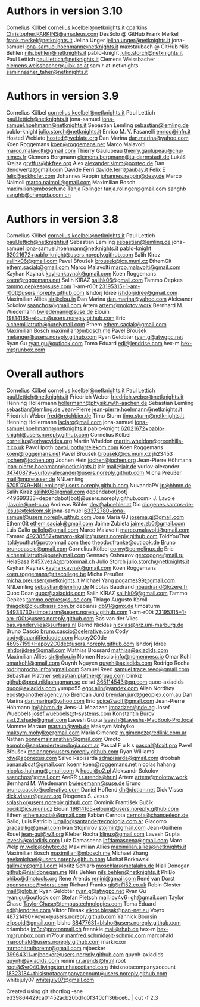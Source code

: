 # Authors in version 3.10

Cornelius Kölbel <cornelius.koelbel@netknights.it>
cparkins <Christopher.PARKINS@amadeus.com>
DesSolo @ GitHub
Frank Merkel <frank.merkel@netknights.it>
Jelina Unger <jelina.unger@netknights.it>
jona-samuel <jona-samuel.hoehmann@netknights.it>
maxstaubach @ GitHub
Nils Behlen <nils.behlen@netknights.it>
pablo-knight <julio.storch@netknights.it>
Paul Lettich <paul.lettich@netknights.it>
Clemens Weissbacher <clemens.weissbacher@uibk.ac.at>
samir-at-netknights <samir.nasher_taher@netknights.it>

# Authors in version 3.9

Cornelius Kölbel <cornelius.koelbel@netknights.it>
Paul Lettich <paul.lettich@netknights.it>
jona-samuel <jona-samuel.hoehmann@netknights.it>
Sebastian Lemling <sebastian@lemling.de>
pablo-knight <julio.storch@netknights.it>
Enrico M. V. Fasanelli <enrico@infn.it>
Hosted Weblate <hosted@weblate.org>
Dan Marina <dan.marina@yahoo.com>
Koen Roggemans <koen@roggemans.net>
Marco Malavolti <marco.malavolti@gmail.com>
Thierry Gaulupeau <thierry.gaulupeau@chu-nimes.fr>
Clemens Bergmann <clemens.bergmann@tu-darmstadt.de>
Lukáš Krejza <gryffus@hkfree.org>
Alex <alexander.simm@posteo.de>
Dan <denqwerta@gmail.com>
Davide Ferri <davide.ferri@aubay.it>
Felix E <felix@eckhofer.com>
Johannes Reppin <johannes.reppin@desy.de>
Marco Naimoli <marco.naimoli@gmail.com>
Maximilian Bosch <maximilian@mbosch.me>
Tanja Rolinger <tanja.rolinger@gmail.com>
sanghb <sanghb@chengda.com.cn>


# Authors in version 3.8

Cornelius Kölbel <cornelius.koelbel@netknights.it>
Paul Lettich <paul.lettich@netknights.it>
Sebastian Lemling <sebastian@lemling.de>
jona-samuel <jona-samuel.hoehmann@netknights.it>
pablo-knight <62021672+pablo-knight@users.noreply.github.com>
Salih Kiraz <salihk06@gmail.com>
Pavel Břoušek <brousek@ics.muni.cz>
EthemGit <ethem.saciak@gmail.com>
Marco Malavolti <marco.malavolti@gmail.com>
Kayhan Kaynak <kayhankaynak@gmail.com>
Koen Roggemans <koen@roggemans.net>
Salih KİRAZ <salihk06@gmail.com>
Tammo Oepkes <tammo.oepkes@suse.com>
1-am-r00t <23195315+1-am-r00t@users.noreply.github.com>
Ishdorj Idree <ishdorjidree@gmail.com>
Maximilian Allies <sir@elou.in>
Dan Marina <dan.marina@yahoo.com>
Aleksandr Sokolov <saanchos@gmail.com>
Artem <artem@molotov.work>
Bernhard M. Wiedemann <bwiedemann@suse.de>
Elouin <19814165+elouin@users.noreply.github.com>
Eric <alchemillatruth@purelymail.com>
Ethem <ethem.saciak@gmail.com>
Maximilian Bosch <maximilian@mbosch.me>
Pavel Břoušek <melanger@users.noreply.github.com>
Ryan Gelobter <ryan.g@atwgpc.net>
Ryan Gu <ryan.gu@outlook.com>
Toma Eduard <edi@lendrise.com>
hex-m <hex-m@runbox.com>


# Overall authors

Cornelius Kölbel <cornelius.koelbel@netknights.it>
Paul Lettich <paul.lettich@netknights.it>
Friedrich Weber <friedrich.weber@netknights.it>
Henning Hollermann <hollermann@physik.rwth-aachen.de>
Sebastian Lemling <sebastian@lemling.de>
Jean-Pierre <jean-pierre.hoehmann@netknights.it>
Friedrich Weber <fred@reichbier.de>
Timo Sturm <timo.sturm@netknights.it>
Henning Hollermann <laclaro@mail.com>
jona-samuel <jona-samuel.hoehmann@netknights.it>
pablo-knight <62021672+pablo-knight@users.noreply.github.com>
Cornelius Kölbel <cornelius@privacyidea.org>
Martin Wheldon <martin.wheldon@greenhills-it.co.uk>
Pavol Ipoth <pavol.ipoth@telekom.com>
Koen Roggemans <koen@roggemans.net>
Pavel Břoušek <brousek@ics.muni.cz>
jh23453 <jochen@jochen.org>
Jochen Hein <jochen@jochen.org>
Jean-Pierre Höhmann <jean-pierre.hoehmann@netknights.it>
jalr <mail@jalr.de>
yurlov-alexander <34740879+yurlov-alexander@users.noreply.github.com>
Micha Preußer <mail@mpreusser.de>
NNLemling <67051749+NNLemling@users.noreply.github.com>
NuvandaPV <jp@hhmn.de>
Salih Kiraz <salihk06@gmail.com>
dependabot[bot] <49699333+dependabot[bot]@users.noreply.github.com>
J. Lavoie <j.lavoie@net-c.ca>
Andreas Böhler <dev@aboehler.at>
Dio <diogenes.santos-de-jesus@telekom.sk>
jona-samuel <63372780+jona-samuel@users.noreply.github.com>
Jose Maria GJ <josema.gj@gmail.com>
EthemGit <ethem.saciak@gmail.com>
Jaime Zubieta <jaime.zb0@gmail.com>
Luis Gallo <gallolp@gmail.com>
Marco Malavolti <marco.malavolti@gmail.com>
Tamaro <49238587+tamaro-skaljic@users.noreply.github.com>
ToldYouThat <itoldyouthat@protonmail.com>
theo <theodor.franke@outlook.de>
Bruno <brunocascio@gmail.com>
Cornelius Kölbel <corny@cornelinux.de>
Eric <alchemillatruth@purelymail.com>
Gennady Oshnurov <gercogoge@mail.ru>
HelaBasa <R45XvezA@protonmail.ch>
Julio Storch <julio.storch@netknights.it>
Kayhan Kaynak <kayhankaynak@gmail.com>
Koen Roggemans <koen.roggemans@ritacollege.be>
Micha Preußer <micha.preusser@netknights.it>
Michael Yang <pcgames99@gmail.com>
NNLemling <sebastian@lemling.de>
Nicolas Baudrand <nbaudrand@lozere.fr>
Quoc Doan <quoc@axiadids.com>
Salih KİRAZ <salihk06@gmail.com>
Tammo Oepkes <tammo.oepkes@suse.com>
Thiago Augusto Koroll <thiagok@cloudbasis.com.br>
debianis <db91@gmx.de>
timosturm <54933730+timosturm@users.noreply.github.com>
1-am-r00t <23195315+1-am-r00t@users.noreply.github.com>
Bas van der Vlies <bas.vandervlies@surfsara.nl>
Bernd Nicklas <nicklas@hrz.uni-marburg.de>
Bruno Cascio <bruno.cascio@celerative.com>
Cody <cody@quantifiedcode.com>
Happy2C0de <46957159+Happy2C0de@users.noreply.github.com>
Ishdorj Idree <ishdorjidree@gmail.com>
Mathias Brossard <mathias@axiadids.com>
Maximilian Allies <sir@elou.in>
Nomen Nescio <info@nomennesc.io>
Omar Kohl <omarkohl@gmail.com>
Quynh Nguyen <quynh@axiadids.com>
Rodrigo Rocha <rodrigorocha.info@gmail.com>
Samuel Reed <samuel.trace.reed@gmail.com>
Sebastian Plattner <sebastian.plattner@ruag.com>
blinkiz <github@post.niklashagman.se>
cd sd <365114543@qq.com>
quoc-axiadids <quoc@axiadids.com>
yumpo55 <egor.alin@yandex.com>
Allan Nordhøy <epost@anotheragency.no>
Brendan Jurd <brendan.jurd@geoplex.com.au>
Dan Marina <dan.marina@yahoo.com>
Eric <spice2wolf@gmail.com>
Jean-Pierre Höhmann <jp@hhmn.de>
Jens-U. Mozdzen <jmozdzen@nde.ag>
Josef Wuebbels <josef.wuebbels@t-systems.com>
Konstantin Burov <sad.2.shade@gmail.com>
Lavesh Gupta <lavesh@Laveshs-MacBook-Pro.local>
Momme Maraun <maraun@web.de>
Maksym Mohylko <maksym.mohylko@gmail.com>
Maria Gimenez <m.gimenez@redlink.com.ar>
Nathan <bonnemainsnathan@gmail.com>
Omoto <eomoto@santandertecnologia.com.ar>
Pascal   F u k s <pascal@foxit.pro>
Pavel Břoušek <melanger@users.noreply.github.com>
Ryan Williams <rdw@appnexus.com>
Salvo Rapisarda <sdrapisarda@gmail.com>
droobah <bananaboat@gmail.com>
koenr <koen@roggemans.net>
nicolas hahang <nicolas.hahang@gmail.com>
A <hucul@o2.pl>
Aleksandr Sokolov <saanchos@gmail.com>
AreRR <r.r.arends@hr.nl>
Artem <artem@molotov.work>
Bernhard M. Wiedemann <bwiedemann@suse.de>
Bruno <bruno.cascio@celerative.com>
Daniel Hoffend <dh@dotlan.net>
Dick Visser <dick.visser@geant.org>
Diogenes S. Jesus <splashx@users.noreply.github.com>
Dominik František Bučík <bucik@ics.muni.cz>
Elouin <19814165+elouin@users.noreply.github.com>
Ethem <ethem.saciak@gmail.com>
Fabian Cernota <cernota@chamaeleon.de>
Gallo, Luis Patricio <lugallo@santandertecnologia.com.ar>
Giacomo <gradaellig@gmail.com>
Ivan Stojmirov <stojmir@gmail.com>
Jean-Guilhem Rouel <jean-gui@w3.org>
Kleber Rocha <klinux@gmail.com>
Lavesh Gupta <lavesh@axiadids.com>
Luiz Damascena <lhfdamascena@gmail.com>
Marc Welp <m.welp@phytec.de>
Maximilian Allies <maximilian.allies@netknights.it>
Maximilian Bosch <maximilian@mbosch.me>
Michael Zhang <geekmichael@users.noreply.github.com>
Michał Borkowski <gallmkm@gmail.com>
Moritz Schlarb <moschlar@metalabs.de>
Niall Donegan <github@nialldonegan.me>
Nils Behlen <nils.behlen@netknights.it>
PhiBo <phibo@dinotools.org>
Rene Arends <renini@gmail.com>
René van Dorst <opensource@vdorst.com>
Richard Franks <git@rf152.co.uk>
Robin Gloster <mail@glob.in>
Ryan Gelobter <ryan.g@atwgpc.net>
Ryan Gu <ryan.gu@outlook.com>
Stefan Pietsch <mail.ipv4v6+gh@gmail.com>
Taylor Chase <Taylor.Chase@tempustechnologies.com>
Toma Eduard <edi@lendrise.com>
Viktor Blesak <viktor.blesak@pan-net.eu>
Voyrx <48721490+Voyrx@users.noreply.github.com>
Yannick Boursin <elipsoid@gmail.com>
blsho <38477631+blsho@users.noreply.github.com>
crlambda <lm3c@protonmail.ch>
frennkie <mail@rhab.de>
hex-m <hex-m@runbox.com>
m7four <manfred.schmid@it-schmid.com>
marcohald <marcohald@users.noreply.github.com>
markroxor <mrmohitrathoremr@gmail.com>
mjbecker <39964311+mjbecker@users.noreply.github.com>
quynh-axiadids <quynh@axiadids.com>
renini <r.r.arends@hr.nl>
root <root@Svr040.livingston.nhsscotland.com>
thisisnotacompanyaccount <18323184+thisisnotacompanyaccount@users.noreply.github.com>
whitejuly07 <whitejuly07@gmail.com>


Created using
git shortlog -sne ed39864429ca01452acb20bd1d0f340cf136bce6.. | cut -f 2,3
